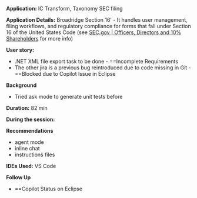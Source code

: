 **Application:** IC Transform, Taxonomy SEC filing 

**Application Details:** Broadridge Section 16' - It handles user management, filing workflows, and regulatory compliance for forms that fall under Section 16 of the United States Code (see [SEC.gov | Officers, Directors and 10% Shareholders](https://www.sec.gov/resources-small-businesses/going-public/officers-directors-10-shareholders) for more info)

**User story:** 
- .NET XML file export task to be done - ==Incomplete Requirements
- The other jira is a previous bug reintroduced due to code missing in Git - ==Blocked due to Copilot Issue in Eclipse

**Background**
- Tried ask mode to generate unit tests before

**Duration:** 82 min

**During the session:** 

**Recommendations**
- agent mode 
- inline chat
- instructions files

**IDEs Used:** VS Code

**Follow Up**
- ==Copilot Status on Eclipse